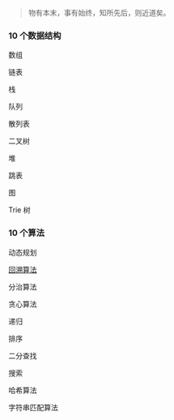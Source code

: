 
> 物有本末，事有始终，知所先后，则近道矣。

### 10 个数据结构

数组

链表

栈

队列

散列表

二叉树

堆

跳表

图

Trie 树

### 10 个算法

动态规划

[回溯算法]('./../theory/回溯算法.md')

分治算法

贪心算法

递归

排序

二分查找

搜索

哈希算法

字符串匹配算法
